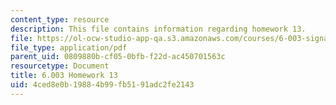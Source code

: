 ```yaml
---
content_type: resource
description: This file contains information regarding homework 13.
file: https://ol-ocw-studio-app-qa.s3.amazonaws.com/courses/6-003-signals-and-systems-fall-2011/4ced8e0b19884b99fb5191adc2fe2143_MIT6_003F11_hw13.pdf
file_type: application/pdf
parent_uid: 0809880b-cf05-0bfb-f22d-ac450701563c
resourcetype: Document
title: 6.003 Homework 13
uid: 4ced8e0b-1988-4b99-fb51-91adc2fe2143
---
```


